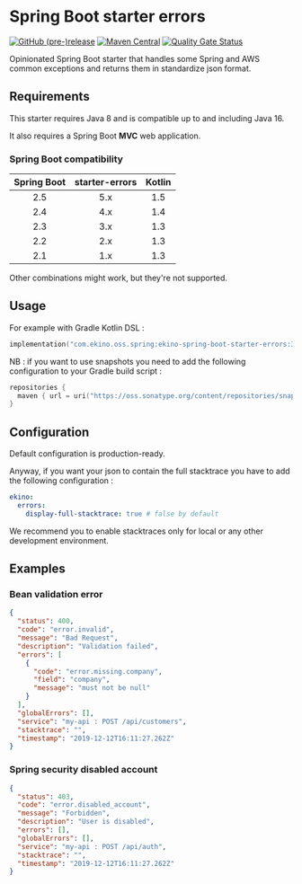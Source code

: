 # Spring Boot starter errors

[![GitHub (pre-)release](https://img.shields.io/github/release/ekino/spring-boot-starter-errors/all.svg)](https://github.com/ekino/spring-boot-starter-errors/releases)
[![Maven Central](https://img.shields.io/maven-central/v/com.ekino.oss.spring/ekino-spring-boot-starter-errors)](https://search.maven.org/search?q=a:ekino-spring-boot-starter-errors)
[![Quality Gate Status](https://sonarcloud.io/api/project_badges/measure?project=ekino_spring-boot-starter-errors&metric=alert_status)](https://sonarcloud.io/dashboard?id=ekino_spring-boot-starter-errors)

Opinionated Spring Boot starter that handles some Spring and AWS common exceptions and returns them in standardize json format.

## Requirements

This starter requires Java 8 and is compatible up to and including Java 16.

It also requires a Spring Boot **MVC** web application.

### Spring Boot compatibility

| Spring Boot | starter-errors | Kotlin |
|:-----------:|:--------------:|:------:|
| 2.5         | 5.x            | 1.5    |
| 2.4         | 4.x            | 1.4    |
| 2.3         | 3.x            | 1.3    |
| 2.2         | 2.x            | 1.3    |
| 2.1         | 1.x            | 1.3    |

Other combinations might work, but they're not supported.

## Usage

For example with Gradle Kotlin DSL :

```kotlin
implementation("com.ekino.oss.spring:ekino-spring-boot-starter-errors:3.0.0")
```

NB : if you want to use snapshots you need to add the following configuration to your Gradle build script :

```kotlin
repositories {
  maven { url = uri("https://oss.sonatype.org/content/repositories/snapshots/") }
}
```

## Configuration

Default configuration is production-ready.

Anyway, if you want your json to contain the full stacktrace you have to add the following configuration :

```yaml
ekino:
  errors:
    display-full-stacktrace: true # false by default
```

We recommend you to enable stacktraces only for local or any other development environment.

## Examples

### Bean validation error

```json
{
  "status": 400,
  "code": "error.invalid",
  "message": "Bad Request",
  "description": "Validation failed",
  "errors": [
    {
      "code": "error.missing.company",
      "field": "company",
      "message": "must not be null"
    }
  ],
  "globalErrors": [],
  "service": "my-api : POST /api/customers",
  "stacktrace": "",
  "timestamp": "2019-12-12T16:11:27.262Z"
}
```

### Spring security disabled account

```json
{
  "status": 403,
  "code": "error.disabled_account",
  "message": "Forbidden",
  "description": "User is disabled",
  "errors": [],
  "globalErrors": [],
  "service": "my-api : POST /api/auth",
  "stacktrace": "",
  "timestamp": "2019-12-12T16:11:27.262Z"
}
```
